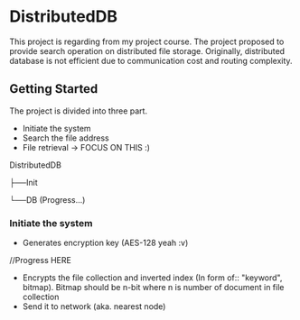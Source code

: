 # DistributedDB
This project is regarding from my project course. The project proposed to provide search operation on distributed file storage.
Originally, distributed database is not efficient due to communication cost and routing complexity. 

## Getting Started
The project is divided into three part.
* Initiate the system
* Search the file address
* File retrieval -> FOCUS ON THIS :)

DistributedDB

├──Init

└──DB (Progress...)

### Initiate the system 
* Generates encryption key (AES-128 yeah :v)

//Progress HERE

* Encrypts the file collection and inverted index (In form of:: "keyword", bitmap). Bitmap should be n-bit where n is number of document in file collection
* Send it to network (aka. nearest node)
